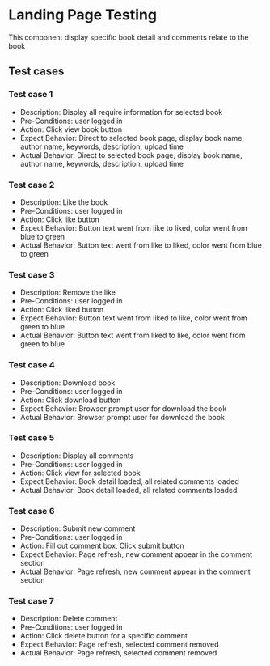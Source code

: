 # Landing Page Testing
This component display specific book detail and comments relate to the book

## Test cases
### Test case 1
- Description: Display all require information for selected book
- Pre-Conditions: user logged in
- Action: Click view book button
- Expect Behavior: Direct to selected book page, display book name, author name, keywords, description, upload time
- Actual Behavior: Direct to selected book page, display book name, author name, keywords, description, upload time

### Test case 2
- Description: Like the book
- Pre-Conditions: user logged in
- Action: Click like button
- Expect Behavior: Button text went from like to liked, color went from blue to green
- Actual Behavior: Button text went from like to liked, color went from blue to green

### Test case 3
- Description: Remove the like
- Pre-Conditions: user logged in
- Action: Click liked button
- Expect Behavior: Button text went from liked to like, color went from green to blue
- Actual Behavior: Button text went from liked to like, color went from green to blue

### Test case 4
- Description: Download book
- Pre-Conditions: user logged in
- Action: Click download button
- Expect Behavior: Browser prompt user for download the book
- Actual Behavior: Browser prompt user for download the book


### Test case 5
- Description: Display all comments
- Pre-Conditions: user logged in
- Action: Click view for selected book
- Expect Behavior: Book detail loaded, all related comments loaded
- Actual Behavior: Book detail loaded, all related comments loaded

### Test case 6
- Description: Submit new comment
- Pre-Conditions: user logged in
- Action: Fill out comment box, Click submit button
- Expect Behavior: Page refresh, new comment appear in the comment section
- Actual Behavior: Page refresh, new comment appear in the comment section

### Test case 7
- Description: Delete comment
- Pre-Conditions: user logged in
- Action: Click delete button for a specific comment
- Expect Behavior: Page refresh, selected comment removed
- Actual Behavior: Page refresh, selected comment removed